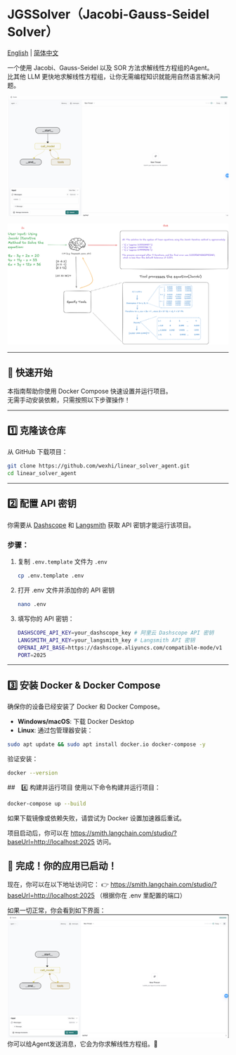 # JGSSolver（Jacobi-Gauss-Seidel Solver）
[English](../readme.md) | [简体中文](readme_zh.md)

一个使用 Jacobi、Gauss-Seidel 以及 SOR 方法求解线性方程组的Agent。  
比其他 LLM 更快地求解线性方程组，让你无需编程知识就能用自然语言解决问题。

![JGSSolver](../images/JGSSolver.gif)

![JGSSolver](../images/JGSSolver.png)

---

## 🚀 快速开始

本指南帮助你使用 Docker Compose 快速设置并运行项目。  
无需手动安装依赖，只需按照以下步骤操作！

---

## 1️⃣ 克隆该仓库

从 GitHub 下载项目：
```bash
git clone https://github.com/wexhi/linear_solver_agent.git
cd linear_solver_agent
```


---

## 2️⃣ 配置 API 密钥

你需要从 [Dashscope](https://help.aliyun.com/zh/model-studio/developer-reference/get-api-key?spm=a2c4g.11186623.0.0.74b04823ga7w7T) 和 [Langsmith](https://docs.smith.langchain.com/administration/how_to_guides/organization_management/create_account_api_key) 获取 API 密钥才能运行该项目。

### 步骤：
1. 复制 `.env.template` 文件为 `.env`
    ```bash
    cp .env.template .env
    ```
2. 打开 .env 文件并添加你的 API 密钥
    ```bash
    nano .env
    ```
3. 填写你的 API 密钥：
    ```bash
    DASHSCOPE_API_KEY=your_dashscope_key # 阿里云 Dashscope API 密钥
    LANGSMITH_API_KEY=your_langsmith_key # Langsmith API 密钥
    OPENAI_API_BASE=https://dashscope.aliyuncs.com/compatible-mode/v1
    PORT=2025
    ```

---

## 3️⃣ 安装 Docker & Docker Compose

确保你的设备已经安装了 Docker 和 Docker Compose。

* **Windows/macOS**: 下载 Docker Desktop
* **Linux**: 通过包管理器安装：

```bash
sudo apt update && sudo apt install docker.io docker-compose -y
```

验证安装：
```bash
docker --version
```

##　4️⃣ 构建并运行项目
使用以下命令构建并运行项目：
```bash
docker-compose up --build
```
如果下载镜像或依赖失败，请尝试为 Docker 设置加速器后重试。

项目启动后，你可以在 https://smith.langchain.com/studio/?baseUrl=http://localhost:2025 访问。

## 🎯 完成！你的应用已启动！
现在，你可以在以下地址访问它： 👉 https://smith.langchain.com/studio/?baseUrl=http://localhost:2025 （根据你在 .env 里配置的端口）

如果一切正常，你会看到如下界面：
![JGSSolver](../images/UI.png)
你可以给Agent发送消息，它会为你求解线性方程组。🤗